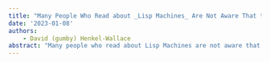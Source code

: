 ```yaml
---
title: "Many People Who Read about _Lisp Machines_ Are Not Aware That the _InterLisp-D_ Worl... _ _Hacker News_"
date: '2023-01-08'
authors: 
    - David (gumby) Henkel-Wallace
abstract: "Many people who read about Lisp Machines are not aware that the InterLisp-D world and the MIT world (CADR, LMI, Symbolics etc) had significantly different approaches to how the systems should work, so even if you have read or used the MIT-style systems you will learn a lot by using Medley. I came from MIT out to PARC for a year, and later moved CYC from D machines to Symbolics machines (a complete reimplementation using a different fundamental architecture) so have good experiences with them both. At heart, the InterLisp language itself isn't that different from MIT lisps, as Interlisp started down the road at BBN and there was a lot of cross fertilization in both directions. And CommonLisp, while heavily based on the 'MIT' model has a lot of Interlisp influence in it."
---
```


